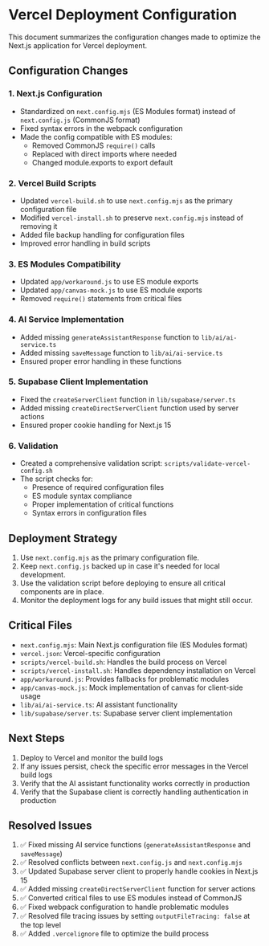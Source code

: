 # Vercel Deployment Configuration

This document summarizes the configuration changes made to optimize the Next.js application for Vercel deployment.

## Configuration Changes

### 1. Next.js Configuration

- Standardized on `next.config.mjs` (ES Modules format) instead of `next.config.js` (CommonJS format)
- Fixed syntax errors in the webpack configuration
- Made the config compatible with ES modules:
  - Removed CommonJS `require()` calls
  - Replaced with direct imports where needed
  - Changed module.exports to export default

### 2. Vercel Build Scripts

- Updated `vercel-build.sh` to use `next.config.mjs` as the primary configuration file
- Modified `vercel-install.sh` to preserve `next.config.mjs` instead of removing it
- Added file backup handling for configuration files
- Improved error handling in build scripts

### 3. ES Modules Compatibility

- Updated `app/workaround.js` to use ES module exports
- Updated `app/canvas-mock.js` to use ES module exports
- Removed `require()` statements from critical files

### 4. AI Service Implementation

- Added missing `generateAssistantResponse` function to `lib/ai/ai-service.ts`
- Added missing `saveMessage` function to `lib/ai/ai-service.ts`
- Ensured proper error handling in these functions

### 5. Supabase Client Implementation

- Fixed the `createServerClient` function in `lib/supabase/server.ts`
- Added missing `createDirectServerClient` function used by server actions
- Ensured proper cookie handling for Next.js 15

### 6. Validation

- Created a comprehensive validation script: `scripts/validate-vercel-config.sh`
- The script checks for:
  - Presence of required configuration files
  - ES module syntax compliance
  - Proper implementation of critical functions
  - Syntax errors in configuration files

## Deployment Strategy

1. Use `next.config.mjs` as the primary configuration file.
2. Keep `next.config.js` backed up in case it's needed for local development.
3. Use the validation script before deploying to ensure all critical components are in place.
4. Monitor the deployment logs for any build issues that might still occur.

## Critical Files

- `next.config.mjs`: Main Next.js configuration file (ES Modules format)
- `vercel.json`: Vercel-specific configuration
- `scripts/vercel-build.sh`: Handles the build process on Vercel
- `scripts/vercel-install.sh`: Handles dependency installation on Vercel
- `app/workaround.js`: Provides fallbacks for problematic modules
- `app/canvas-mock.js`: Mock implementation of canvas for client-side usage
- `lib/ai/ai-service.ts`: AI assistant functionality
- `lib/supabase/server.ts`: Supabase server client implementation

## Next Steps

1. Deploy to Vercel and monitor the build logs
2. If any issues persist, check the specific error messages in the Vercel build logs
3. Verify that the AI assistant functionality works correctly in production
4. Verify that the Supabase client is correctly handling authentication in production

## Resolved Issues

1. ✅ Fixed missing AI service functions (`generateAssistantResponse` and `saveMessage`)
2. ✅ Resolved conflicts between `next.config.js` and `next.config.mjs`
3. ✅ Updated Supabase server client to properly handle cookies in Next.js 15
4. ✅ Added missing `createDirectServerClient` function for server actions
5. ✅ Converted critical files to use ES modules instead of CommonJS
6. ✅ Fixed webpack configuration to handle problematic modules
7. ✅ Resolved file tracing issues by setting `outputFileTracing: false` at the top level
8. ✅ Added `.vercelignore` file to optimize the build process
